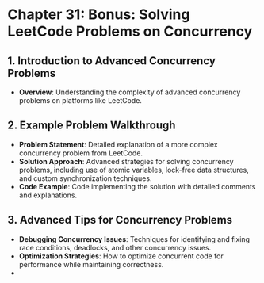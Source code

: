 # Chapter 31: Bonus: Solving LeetCode Problems on Concurrency

## 1. Introduction to Advanced Concurrency Problems
- **Overview**: Understanding the complexity of advanced concurrency problems on platforms like LeetCode.

## 2. Example Problem Walkthrough
- **Problem Statement**: Detailed explanation of a more complex concurrency problem from LeetCode.
- **Solution Approach**: Advanced strategies for solving concurrency problems, including use of atomic variables, lock-free data structures, and custom synchronization techniques.
- **Code Example**: Code implementing the solution with detailed comments and explanations.

## 3. Advanced Tips for Concurrency Problems
- **Debugging Concurrency Issues**: Techniques for identifying and fixing race conditions, deadlocks, and other concurrency issues.
- **Optimization Strategies**: How to optimize concurrent code for performance while maintaining correctness.
-
